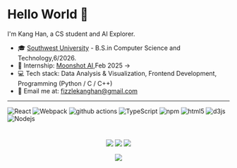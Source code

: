 # Hello World 👋

I'm Kang Han, a CS student and AI Explorer.

- 🎓 [Southwest University](https://www.swust.edu.cn) - B.S.in Computer Science and Technology,6/2026.
- 💼 Internship: [Moonshot AI](https://www.moonshot.cn/),Feb 2025 ->
- 💻 Tech stack: Data Analysis & Visualization, Frontend Development, Programming (Python / C / C++)
- 📮 Email me at: [fizzlekanghan@gmail.com](mailto:fizzlekanghan@gmail.com)
---
<p>
  <img alt="React" src="https://img.shields.io/badge/-React-45b8d8?style=flat-square&logo=react&logoColor=white" />
  <img alt="Webpack" src="https://img.shields.io/badge/-Webpack-8DD6F9?style=flat-square&logo=webpack&logoColor=white" /> 
  <img alt="github actions" src="https://img.shields.io/badge/-Github_Actions-2088FF?style=flat-square&logo=github-actions&logoColor=white" />
  <img alt="TypeScript" src="https://img.shields.io/badge/-TypeScript-007ACC?style=flat-square&logo=typescript&logoColor=white" />
  <img alt="npm" src="https://img.shields.io/badge/-NPM-CB3837?style=flat-square&logo=npm&logoColor=white" />
  <img alt="html5" src="https://img.shields.io/badge/-HTML5-E34F26?style=flat-square&logo=html5&logoColor=white" />
  <img alt="d3js" src="https://img.shields.io/badge/-D3.js-F9A03C?style=flat-square&logo=d3.js&logoColor=white" />
  <img alt="Nodejs" src="https://img.shields.io/badge/-Nodejs-43853d?style=flat-square&logo=Node.js&logoColor=white" />
</p>

#

<p align = "center">
  <img src = "https://streak-stats.demolab.com?user=kanghan-room&theme=ayu-light&hide_border=true&border_radius=50&card_width=800&background=FFFFFF00">
  <img src = "https://github-readme-stats.vercel.app/api?username=kanghan-room&count_private=true&show_icons=true&line_height=30&theme=dracula&include_all_commits=true&hide=contribs,prs&border_radius=20">
  <img src = "https://github-readme-stats.vercel.app/api/top-langs/?username=kanghan-room&layout=compact&line_height=20&theme=dracula&border_radius=20">
</p>


<p align = "center">
  <img src = "https://komarev.com/ghpvc/?username=LucyLing24&label=PROFILE+VIEWS">
</p>
